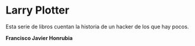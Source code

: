 # Larry Plotter

Esta serie de libros cuentan la historia de un hacker de los que hay pocos.

**Francisco Javier Honrubia**

